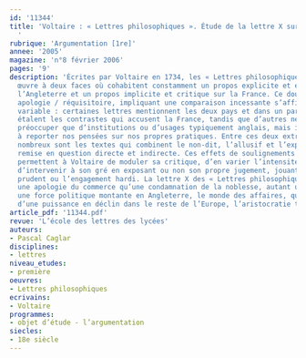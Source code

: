 ```yaml
---
id: '11344'
title: 'Voltaire : « Lettres philosophiques ». Étude de la lettre X sur le commerce
  '
rubrique: 'Argumentation [1re]'
annee: '2005'
magazine: 'n°8 février 2006'
pages: '9'
description: 'Écrites par Voltaire en 1734, les « Lettres philosophiques » sont une
  œuvre à deux faces où cohabitent constamment un propos explicite et élogieux sur
  l’Angleterre et un propos implicite et critique sur la France. Ce double objet,
  apologie / réquisitoire, impliquant une comparaison incessante s’affirme de façon
  variable : certaines lettres mentionnent les deux pays et dans un parallèle éclatant
  étalent les contrastes qui accusent la France, tandis que d’autres ne semblent se
  préoccuper que d’institutions ou d’usages typiquement anglais, mais invitent aussi
  à reporter nos pensées sur nos propres pratiques. Entre ces deux extrêmes, plus
  nombreux sont les textes qui combinent le non-dit, l’allusif et l’explicite, la
  remise en question directe et indirecte. Ces effets de soulignements ou de sous-entendus
  permettent à Voltaire de moduler sa critique, d’en varier l’intensité et la fréquence,
  d’intervenir à son gré en exposant ou non son propre jugement, jouant l’effacement
  prudent ou l’engagement hardi. La lettre X des « Lettres philosophiques » est autant
  une apologie du commerce qu’une condamnation de la noblesse, autant un hommage à
  une force politique montante en Angleterre, le monde des affaires, qu’une critique
  d’une puissance en déclin dans le reste de l’Europe, l’aristocratie traditionnelle.'
article_pdf: '11344.pdf'
revue: 'L’école des lettres des lycées'
auteurs:
- Pascal Caglar
disciplines:
- lettres
niveau_etudes:
- première
oeuvres:
- Lettres philosophiques
ecrivains:
- Voltaire
programmes:
- objet d’étude - l’argumentation
siecles:
- 18e siècle
---
```

